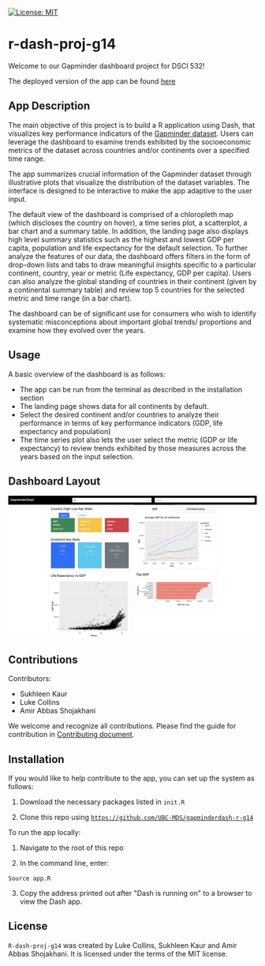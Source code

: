 [![License: MIT](https://img.shields.io/badge/License-MIT-yellow.svg)](https://opensource.org/licenses/MIT)

# r-dash-proj-g14

Welcome to our Gapminder dashboard project for DSCI 532!

The deployed version of the app can be found [here](https://gapdash14-r.herokuapp.com/)

## App Description

The main objective of this project is to build a R application using Dash, that visualizes key performance indicators of the [Gapminder dataset](https://www.gapminder.org/data/). Users can leverage the dashboard to examine trends exhibited by the socioeconomic metrics of the dataset across countries and/or continents over a specified time range.

The app summarizes crucial information of the Gapminder dataset through illustrative plots that visualize the distribution of the dataset variables. The interface is designed to be interactive to make the app adaptive to the user input.

The default view of the dashboard is comprised of a chloropleth map (which discloses the country on hover), a time series plot, a scatterplot, a bar chart and a summary table. In addition, the landing page also displays high level summary statistics such as the highest and lowest GDP per capita, population and life expectancy for the default selection. To further analyze the features of our data, the dashboard offers filters in the form of drop-down lists and tabs to draw meaningful insights specific to a particular continent, country, year or metric (Life expectancy, GDP per capita). Users can also analyze the global standing of countries in their continent (given by a continental summary table) and review top 5 countries for the selected metric and time range (in a bar chart).

The dashboard can be of significant use for consumers who wish to identify systematic misconceptions about important global trends/ proportions and examine how they evolved over the years.

## Usage

A basic overview of the dashboard is as follows:

-   The app can be run from the terminal as described in the installation section
-   The landing page shows data for all continents by default.
-   Select the desired continent and/or countries to analyze their performance in terms of key performance indicators (GDP, life expectancy and population)
-   The time series plot also lets the user select the metric (GDP or life expectancy) to review trends exhibited by those measures across the years based on the input selection.

## Dashboard Layout

<img src="https://github.com/UBC-MDS/gapminderdash-r-g14/blob/main/dashboard_sketch.png" width="1000"/>

## Contributions

Contributors:

-   Sukhleen Kaur
-   Luke Collins
-   Amir Abbas Shojakhani

We welcome and recognize all contributions. Please find the guide for contribution in [Contributing document](https://github.com/UBC-MDS/gapminderdash-r-g14/blob/main/CONTRIBUTING.md).

## Installation

If you would like to help contribute to the app, you can set up the system as follows:

1.  Download the necessary packages listed in `init.R`

2.  Clone this repo using [`https://github.com/UBC-MDS/gapminderdash-r-g14`](https://github.com/UBC-MDS/gapminderdash-r-g14)

To run the app locally:

1.  Navigate to the root of this repo

2.  In the command line, enter:

```
Source app.R
```

3.  Copy the address printed out after "Dash is running on" to a browser to view the Dash app.

## License

`R-dash-proj-g14` was created by Luke Collins, Sukhleen Kaur and Amir Abbas Shojakhani. It is licensed under the terms of the MIT license.
